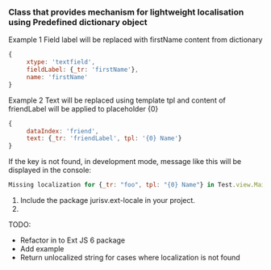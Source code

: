 ### Class that provides mechanism for lightweight localisation using Predefined dictionary object

 Example 1
 Field label will be replaced with firstName content from dictionary
 ```javascript
 {
      xtype: 'textfield',
      fieldLabel: {_tr: 'firstName'},
      name: 'firstName'
 }
```
 Example 2
 Text will be replaced using template tpl and content of friendLabel will be applied to placeholder {0}
 ```javascript
 {
      dataIndex: 'friend',
      text: {_tr: 'friendLabel', tpl: '{0} Name'}
 }
```
 If the key is not found, in development mode, message like this will be displayed in the console:
 ```javascript
 Missing localization for {_tr: "foo", tpl: "{0} Name"} in Test.view.Main
```

1) Include the package jurisv.ext-locale in your project.
2)



TODO:
* Refactor in to Ext JS 6 package
* Add example
* Return unlocalized string for cases where localization is not found